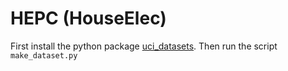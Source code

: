 # HEPC (HouseElec)

First install the python package [uci_datasets](https://github.com/treforevans/uci_datasets).
Then run the script `make_dataset.py`